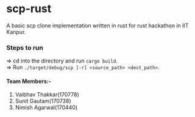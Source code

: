 # scp-rust
A basic scp clone implementation written in rust for rust hackathon in IIT Kanpur.  

### Steps to run
=> cd into the directory and run `cargo build`.  
=> Run `./target/debug/scp [-r] <source_path> <dest_path>`.  

#### Team Members:- 
1) Vaibhav Thakkar(170778) 
2) Sunit Gautam(170738)   
3) Nimish Agarwal(170440)  
